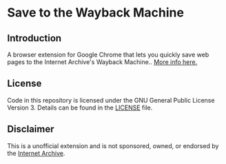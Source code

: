 # Save to the Wayback Machine

## Introduction

A browser extension for Google Chrome that lets you quickly save web pages to the Internet Archive's Wayback Machine.. [More info here.](https://verifiedjoseph.com/projects/save-to-the-wayback-machine)

## License

Code in this repository is licensed under the GNU General Public License Version 3. Details can be found in the [LICENSE](LICENSE) file. 

## Disclaimer

This is a unofficial extension and is not sponsored, owned, or endorsed by the [Internet Archive](https://archive.org).

